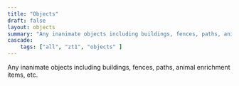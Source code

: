 ```yaml
---
title: "Objects"
draft: false
layout: objects
summary: "Any inanimate objects including buildings, fences, paths, animal enrichment items, etc."
cascade:
    tags: ["all", "zt1", "objects" ]
---
```


Any inanimate objects including buildings, fences, paths, animal enrichment items, etc.